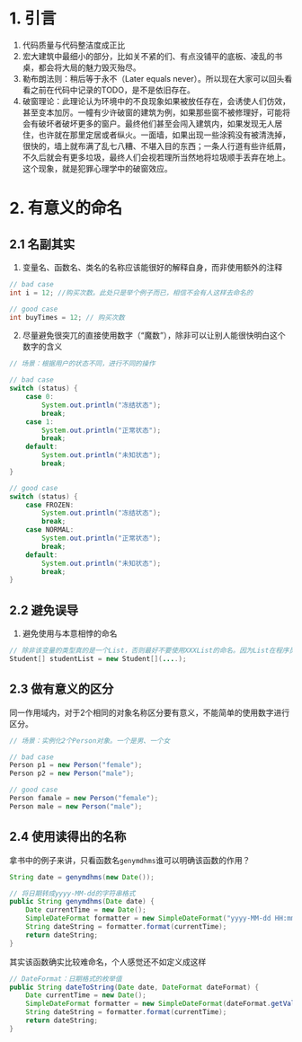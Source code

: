 # 1. 引言
1. 代码质量与代码整洁度成正比
2. 宏大建筑中最细小的部分，比如关不紧的们、有点没铺平的底板、凌乱的书桌，都会将大局的魅力毁灭殆尽。
3. 勒布朗法则：稍后等于永不（Later equals never）。所以现在大家可以回头看看之前在代码中记录的TODO，是不是依旧存在。
4. 破窗理论：此理论认为环境中的不良现象如果被放任存在，会诱使人们仿效，甚至变本加厉。一幢有少许破窗的建筑为例，如果那些窗不被修理好，可能将会有破坏者破坏更多的窗户。最终他们甚至会闯入建筑内，如果发现无人居住，也许就在那里定居或者纵火。一面墙，如果出现一些涂鸦没有被清洗掉，很快的，墙上就布满了乱七八糟、不堪入目的东西；一条人行道有些许纸屑，不久后就会有更多垃圾，最终人们会视若理所当然地将垃圾顺手丢弃在地上。这个现象，就是犯罪心理学中的破窗效应。

# 2. 有意义的命名
## 2.1 名副其实
1. 变量名、函数名、类名的名称应该能很好的解释自身，而非使用额外的注释
```java
// bad case
int i = 12; //购买次数。此处只是举个例子而已，相信不会有人这样去命名的

// good case
int buyTimes = 12; // 购买次数
```
2. 尽量避免很突兀的直接使用数字（“魔数”），除非可以让别人能很快明白这个数字的含义
```java
// 场景：根据用户的状态不同，进行不同的操作

// bad case
switch (status) {
    case 0:
        System.out.println("冻结状态");
        break;
    case 1:
        System.out.println("正常状态");
        break;
    default:
        System.out.println("未知状态");
        break;
}

// good case
switch (status) {
    case FROZEN:
        System.out.println("冻结状态");
        break;
    case NORMAL:
        System.out.println("正常状态");
        break;
    default:
        System.out.println("未知状态");
        break;
}
```
## 2.2 避免误导
1. 避免使用与本意相悖的命名
```java
// 除非该变量的类型真的是一个List，否则最好不要使用XXXList的命名。因为List在程序员眼中是一个特殊的存在
Student[] studentList = new Student[](....); 
```
## 2.3 做有意义的区分
同一作用域内，对于2个相同的对象名称区分要有意义，不能简单的使用数字进行区分。
```java
// 场景：实例化2个Person对象。一个是男、一个女

// bad case
Person p1 = new Person("female");
Person p2 = new Person("male");

// good case
Person famale = new Person("female");
Person male = new Person("male");
```
## 2.4 使用读得出的名称
拿书中的例子来讲，只看函数名`genymdhms`谁可以明确该函数的作用？
```java
String date = genymdhms(new Date());

// 将日期转成yyyy-MM-dd的字符串格式
public String genymdhms(Date date) {
    Date currentTime = new Date();
    SimpleDateFormat formatter = new SimpleDateFormat("yyyy-MM-dd HH:mm:ss");
    String dateString = formatter.format(currentTime);
    return dateString;
}
```
其实该函数确实比较难命名，个人感觉还不如定义成这样
```java
// DateFormat：日期格式的枚举值
public String dateToString(Date date, DateFormat dateFormat) {
    Date currentTime = new Date();
    SimpleDateFormat formatter = new SimpleDateFormat(dateFormat.getValue());
    String dateString = formatter.format(currentTime);
    return dateString;
}
```
